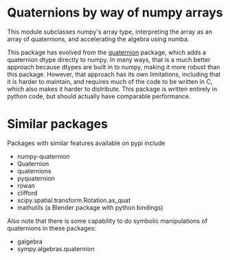 # Quaternions by way of numpy arrays

This module subclasses numpy's array type, interpreting the array as an array of quaternions, and
accelerating the algebra using numba.

This package has evolved from the [quaternion](https://github.com/moble/quaternion) package, which
adds a quaternion dtype directly to numpy.  In many ways, that is a much better approach because
dtypes are built in to numpy, making it more robust than this package.  However, that approach has
its own limitations, including that it is harder to maintain, and requires much of the code to be
written in C, which also makes it harder to distribute.  This package is written entirely in python
code, but should actually have comparable performance.




# Similar packages

Packages with similar features available on pypi include
  * numpy-quaternion
  * Quaternion
  * quaternions
  * pyquaternion
  * rowan
  * clifford
  * scipy.spatial.transform.Rotation.as_quat
  * mathutils (a Blender package with python bindings)

Also note that there is some capability to do symbolic manipulations of quaternions in these packages:
  * galgebra
  * sympy.algebras.quaternion

